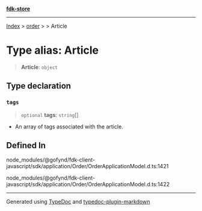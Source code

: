 [**fdk-store**](../../../README.md)
***

[Index](../../../API.md) > [order](../../README.md) > [<internal>](../README.md) > Article

# Type alias: Article

> **Article**: `object`

## Type declaration

### `tags`

> `optional` **tags**: `string`[]

- An array of tags associated with the article.

## Defined In

node\_modules/@gofynd/fdk-client-javascript/sdk/application/Order/OrderApplicationModel.d.ts:1421

node\_modules/@gofynd/fdk-client-javascript/sdk/application/Order/OrderApplicationModel.d.ts:1422

***
Generated using [TypeDoc](https://typedoc.org/) and [typedoc-plugin-markdown](https://www.npmjs.com/package/typedoc-plugin-markdown)
